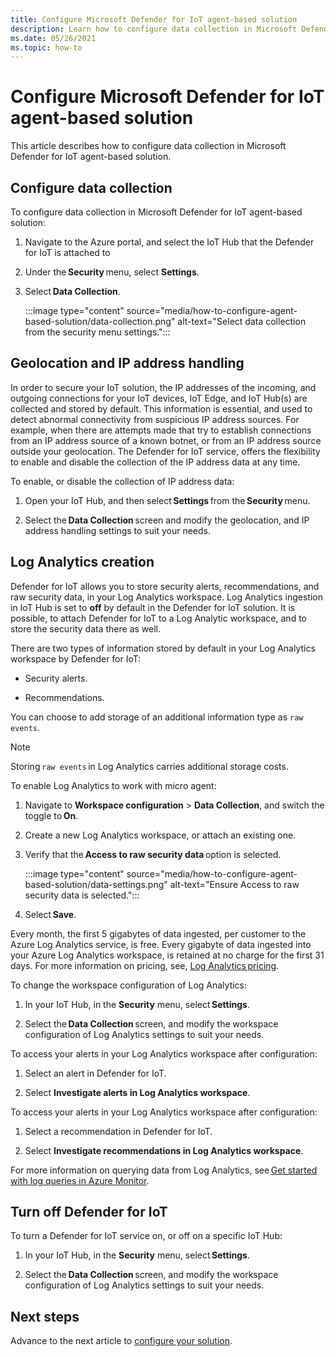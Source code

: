```yaml
---
title: Configure Microsoft Defender for IoT agent-based solution
description: Learn how to configure data collection in Microsoft Defender for IoT agent-based solution
ms.date: 05/26/2021
ms.topic: how-to
---
```


# Configure Microsoft Defender for IoT agent-based solution  

This article describes how to configure data collection in Microsoft Defender for IoT agent-based solution.

## Configure data collection

To configure data collection in Microsoft Defender for IoT agent-based solution: 

1. Navigate to the Azure portal, and select the IoT Hub that the Defender for IoT is attached to 

1. Under the **Security** menu, select **Settings**. 

1. Select **Data Collection**. 

    :::image type="content" source="media/how-to-configure-agent-based-solution/data-collection.png" alt-text="Select data collection from the security menu settings.":::

## Geolocation and IP address handling 

In order to secure your IoT solution, the IP addresses of the incoming, and outgoing connections for your IoT devices, IoT Edge, and IoT Hub(s) are collected and stored by default. This information is essential, and used to detect abnormal connectivity from suspicious IP address sources. For example, when there are attempts made that try to establish connections from an IP address source of a known botnet, or from an IP address source outside your geolocation. The Defender for IoT service, offers the flexibility to enable and disable the collection of the IP address data at any time. 

To enable, or disable the collection of IP address data: 

1. Open your IoT Hub, and then select **Settings** from the **Security** menu. 

1. Select the **Data Collection** screen and modify the geolocation, and IP address handling settings to suit your needs. 

## Log Analytics creation 

Defender for IoT allows you to store security alerts, recommendations, and raw security data, in your Log Analytics workspace. Log Analytics ingestion in IoT Hub is set to **off** by default in the Defender for IoT solution. It is possible, to attach Defender for IoT to a Log Analytic workspace, and to store the security data there as well. 

There are two types of information stored by default in your Log Analytics workspace by Defender for IoT:
 
- Security alerts.

- Recommendations. 

You can choose to add storage of an additional information type as `raw events`. 

> [!Note] 
> Storing `raw events` in Log Analytics carries additional storage costs. 

To enable Log Analytics to work with micro agent: 

1. Navigate to **Workspace configuration** > **Data Collection**, and switch the toggle to **On**. 

1. Create a new Log Analytics workspace, or attach an existing one. 

1. Verify that the **Access to raw security data** option is selected.  

    :::image type="content" source="media/how-to-configure-agent-based-solution/data-settings.png" alt-text="Ensure Access to raw security data is selected.":::

1. Select **Save**.

Every month, the first 5 gigabytes of data ingested, per customer to the Azure Log Analytics service, is free. Every gigabyte of data ingested into your Azure Log Analytics workspace, is retained at no charge for the first 31 days. For more information on pricing, see, [Log Analytics pricing](https://azure.microsoft.com/pricing/details/monitor/). 

To change the workspace configuration of Log Analytics: 

1. In your IoT Hub, in the **Security** menu, select **Settings**. 

1. Select the **Data Collection** screen, and modify the workspace configuration of Log Analytics settings to suit your needs. 

To access your alerts in your Log Analytics workspace after configuration:

1. Select an alert in Defender for IoT.

1. Select **Investigate alerts in Log Analytics workspace**.

To access your alerts in your Log Analytics workspace after configuration:

1. Select a recommendation in Defender for IoT.

1. Select **Investigate recommendations in Log Analytics workspace**. 
 
For more information on querying data from Log Analytics, see [Get started with log queries in Azure Monitor](../../azure-monitor/logs/get-started-queries.md). 

## Turn off Defender for IoT 

To turn a Defender for IoT service on, or off on a specific IoT Hub: 

1. In your IoT Hub, in the **Security** menu, select **Settings**.

1. Select the **Data Collection** screen, and modify the workspace configuration of Log Analytics settings to suit your needs.

## Next steps 

Advance to the next article to [configure your solution](quickstart-configure-your-solution.md).
